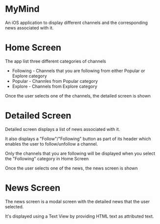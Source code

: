 # MyMind

An iOS application to display different channels and the corresponding news associated with it. 

# Home Screen

The app list three different categories of channels

* Following - Channels that you are following from either Popular or Explore category
* Popular - Channles from Popular category
* Explore - Channels from Explore category

Once the user selects one of the channels, the detailed screen is shown

# Detailed Screen

Detailed screen displays a list of news associated with it.

It also displays a "Follow"/"Following" button as part of its header which enables the user to follow/unfollow a channel.

Only the channels that you are following will be displayed when you select the "Following" category in Home Screen

Once the user selects one of the news, the news screen is shown

# News Screen

The news screen is a modal screen with the detailed news that the user selected.

It's displayed using a Text View by providing HTML text as attributed text.
